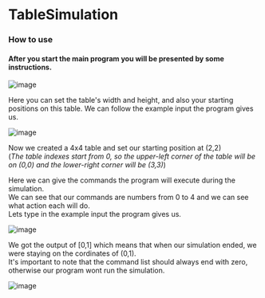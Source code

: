 # TableSimulation

### How to use

#### After you start the main program you will be presented by some instructions.  
![image](https://user-images.githubusercontent.com/60016308/195165326-42b9060f-31f6-419a-a078-27a9b392d9da.png)

Here you can set the table's width and height, and also your starting positions on this table. 
We can follow the example input the program gives us.  

![image](https://user-images.githubusercontent.com/60016308/195165527-94a8c431-33c5-4883-9f81-9fcae1c62e49.png)

Now we created a 4x4 table and set our starting position at (2,2)  
(*The table indexes start from 0, so the upper-left corner of the table will be on (0,0) and the lower-right corner will be (3,3)*)

Here we can give the commands the program will execute during the simulation.  
We can see that our commands are numbers from 0 to 4 and we can see what action each will do.  
Lets type in the example input the program gives us.

![image](https://user-images.githubusercontent.com/60016308/195166486-c95cbdbc-72a2-47a4-90a7-f3864a9734f1.png)

We got the output of [0,1] which means that when our simulation ended, we were staying on the cordinates of (0,1).  
It's important to note that the command list should always end with zero, otherwise our program wont run the simulation.

![image](https://user-images.githubusercontent.com/60016308/195166828-a6f73c5e-5453-43cb-bde1-033c48b79da3.png)



